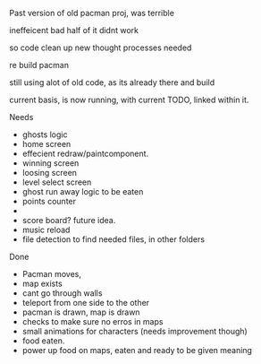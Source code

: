 Past version of old pacman proj, was terrible

ineffeicent
bad
half of it didnt work

so code clean up
new thought processes needed

re build pacman

still using alot of old code, as its already there and build

current basis, is now running, with current TODO, linked within it.

Needs
  - ghosts logic
  - home screen
  - effecient redraw/paintcomponent.
  - winning screen
  - loosing screen
  - level select screen
  - ghost run away logic to be eaten
  - points counter
  - 
  - score board? future idea.
  - music reload
  - file detection to find needed files, in other folders

Done
  - Pacman moves,
  - map exists
  - cant go through walls
  - teleport from one side to the other
  - pacman is drawn, map is drawn
  - checks to make sure no erros in maps
  - small animations for characters (needs improvement though)
  - food eaten.
  - power up food on maps, eaten and ready to be given meaning

